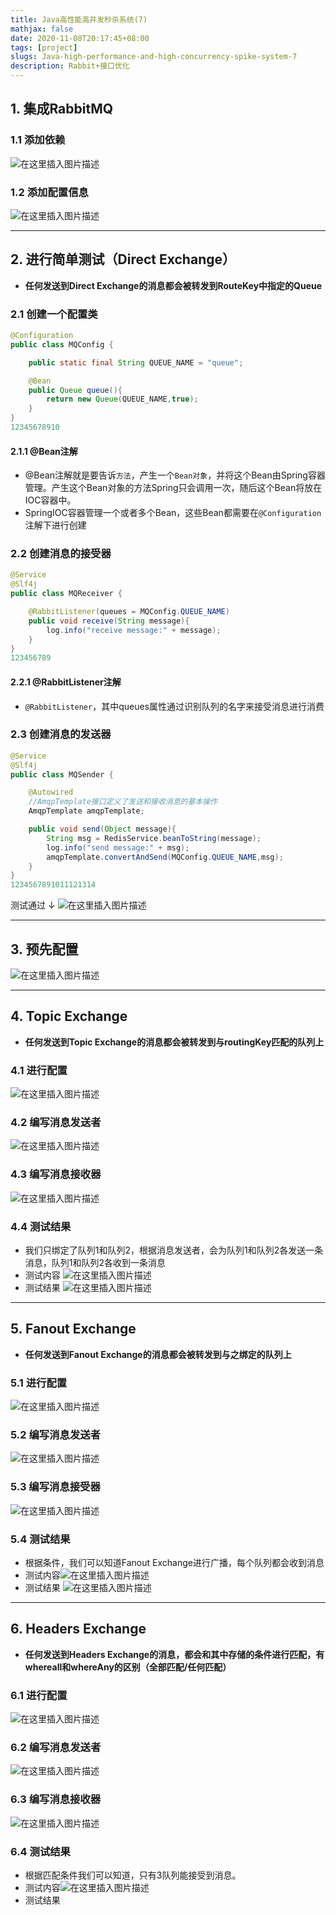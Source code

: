 ```yaml
---
title: Java高性能高并发秒杀系统(7)
mathjax: false
date: 2020-11-08T20:17:45+08:00
tags: [project]
slugs: Java-high-performance-and-high-concurrency-spike-system-7
description: Rabbit+接口优化
---
```


## 1. 集成RabbitMQ

### 1.1 添加依赖

![在这里插入图片描述](https://cdn.kayleh.top/gh/kayleh/cdn2/Java高性能高并发秒杀系统/20200716163301517.png)

### 1.2 添加配置信息

![在这里插入图片描述](https://cdn.kayleh.top/gh/kayleh/cdn2/Java高性能高并发秒杀系统/20200716163454589.png)

------

## 2. 进行简单测试（Direct Exchange）

- **任何发送到Direct Exchange的消息都会被转发到RouteKey中指定的Queue**

### 2.1 创建一个配置类

```java
@Configuration
public class MQConfig {

    public static final String QUEUE_NAME = "queue";

    @Bean
    public Queue queue(){
        return new Queue(QUEUE_NAME,true);
    }
}
12345678910
```

#### 2.1.1 @Bean注解

- @Bean注解就是要告诉`方法`，产生一个`Bean对象`，并将这个Bean由Spring容器管理。产生这个Bean对象的方法Spring只会调用一次，随后这个Bean将放在IOC容器中。
- SpringIOC容器管理一个或者多个Bean，这些Bean都需要在`@Configuration`注解下进行创建

### 2.2 创建消息的接受器

```java
@Service
@Slf4j
public class MQReceiver {

    @RabbitListener(queues = MQConfig.QUEUE_NAME)
    public void receive(String message){
        log.info("receive message:" + message);
    }
}
123456789
```

#### 2.2.1 @RabbitListener注解

- `@RabbitListener`，其中queues属性通过识别队列的名字来接受消息进行消费

### 2.3 创建消息的发送器

```java
@Service
@Slf4j
public class MQSender {

    @Autowired
    //AmqpTemplate接口定义了发送和接收消息的基本操作
    AmqpTemplate amqpTemplate;

    public void send(Object message){
        String msg = RedisService.beanToString(message);
        log.info("send message:" + msg);
        amqpTemplate.convertAndSend(MQConfig.QUEUE_NAME,msg);
    }
}
1234567891011121314
```

测试通过 ↓
![在这里插入图片描述](https://cdn.kayleh.top/gh/kayleh/cdn2/Java高性能高并发秒杀系统/20200716165300289.png)

------

## 3. 预先配置

![在这里插入图片描述](https://cdn.kayleh.top/gh/kayleh/cdn2/Java高性能高并发秒杀系统/20200716194032540.png)

------

## 4. Topic Exchange

- **任何发送到Topic Exchange的消息都会被转发到与routingKey匹配的队列上**

### 4.1 进行配置

![在这里插入图片描述](https://cdn.kayleh.top/gh/kayleh/cdn2/Java高性能高并发秒杀系统/20200716194739570.png)

### 4.2 编写消息发送者

![在这里插入图片描述](https://cdn.kayleh.top/gh/kayleh/cdn2/Java高性能高并发秒杀系统/20200716194916953.png)

### 4.3 编写消息接收器

![在这里插入图片描述](https://cdn.kayleh.top/gh/kayleh/cdn2/Java高性能高并发秒杀系统/20200716195031442.png)

### 4.4 测试结果

- 我们只绑定了队列1和队列2，根据消息发送者，会为队列1和队列2各发送一条消息，队列1和队列2各收到一条消息
- 测试内容
  ![在这里插入图片描述](https://cdn.kayleh.top/gh/kayleh/cdn2/Java高性能高并发秒杀系统/2020071619525022.png)
- 测试结果
  ![在这里插入图片描述](https://cdn.kayleh.top/gh/kayleh/cdn2/Java高性能高并发秒杀系统/20200716195331704.png)

------

## 5. Fanout Exchange

- **任何发送到Fanout Exchange的消息都会被转发到与之绑定的队列上**

### 5.1 进行配置

![在这里插入图片描述](https://cdn.kayleh.top/gh/kayleh/cdn2/Java高性能高并发秒杀系统/20200716195912138.png)

### 5.2 编写消息发送者

![在这里插入图片描述](https://cdn.kayleh.top/gh/kayleh/cdn2/Java高性能高并发秒杀系统/2020071620004565.png)

### 5.3 编写消息接受器

![在这里插入图片描述](https://cdn.kayleh.top/gh/kayleh/cdn2/Java高性能高并发秒杀系统/20200716195031442-1607862601760.png)

### 5.4 测试结果

- 根据条件，我们可以知道Fanout Exchange进行广播，每个队列都会收到消息
- 测试内容![在这里插入图片描述](https://cdn.kayleh.top/gh/kayleh/cdn2/Java高性能高并发秒杀系统/20200716200231166.png)
- 测试结果
  ![在这里插入图片描述](https://cdn.kayleh.top/gh/kayleh/cdn2/Java高性能高并发秒杀系统/2020071620031624.png)

------

## 6. Headers Exchange

- **任何发送到Headers Exchange的消息，都会和其中存储的条件进行匹配，有whereall和whereAny的区别（全部匹配/任何匹配）**

### 6.1 进行配置

![在这里插入图片描述](https://cdn.kayleh.top/gh/kayleh/cdn2/Java高性能高并发秒杀系统/20200716193836266.png)

### 6.2 编写消息发送者

![在这里插入图片描述](https://cdn.kayleh.top/gh/kayleh/cdn2/Java高性能高并发秒杀系统/20200716193713119.png)

### 6.3 编写消息接收器

![在这里插入图片描述](https://cdn.kayleh.top/gh/kayleh/cdn2/Java高性能高并发秒杀系统/20200716194217567.png)

### 6.4 测试结果

- 根据匹配条件我们可以知道，只有3队列能接受到消息。
- 测试内容![在这里插入图片描述](https://cdn.kayleh.top/gh/kayleh/cdn2/Java高性能高并发秒杀系统/2020071619431467.png)
- 测试结果
